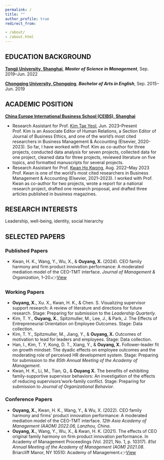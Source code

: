 ```yaml
---
permalink: /
title: ""
author_profile: true
redirect_from:

- /about/
- /about.html
---
```


<script src="/assets/js/about.js"></script>
<link rel="stylesheet" href="/assets/css/item.css">

## EDUCATION BACKGROUND

**[Tongji University, Shanghai](https://www.usnews.com/education/best-global-universities/tongji-university-501326)**, ***Master of Science in Management***, Sep. 2019–Jun. 2022

**[Chongqing University, Chongqing](https://www.usnews.com/education/best-global-universities/chongqing-university-505768)**, ***Bachelor of Arts in English***, Sep. 2015–Jun. 2019

## ACADEMIC POSITION

**[China Europe International Business School (CEIBS), Shanghai](https://www.ceibs.edu/)**
<ul>
  <li class="item">
    Research Assistant for Prof. <a href="https://scholar.google.com/citations?user=2Z7Vb4kAAAAJ&hl=en&oi=ao" class="view-link">Kim Tae Yeol</a>, Jun. 2023–Present
    <div class="description">
        Prof. Kim is an Associate Editor of Human Relations, a Section Editor of Journal of Business Ethics, and one of the world’s most cited researchers in Business Management & Accounting (Elsevier, 2020-2023). So far, I have worked with Prof. Kim as co-author for three projects, conducted data analysis for seven projects, collected data for one project, cleaned data for three projects, reviewed literature on five topics, and formatted manuscripts for several projects.
    </div>
  </li>
  <li class="item">
    Research Assistant for Prof. <a href="https://scholar.google.com/citations?user=l9zGlTYAAAAJ&hl=en&oi=ao" class="view-link">Kwan Ho Kwong</a>, Aug. 2022–May 2023
    <div class="description">
        Prof. Kwan is one of the world’s most cited researchers in Business Management & Accounting (Elsevier, 2021–2023). I worked with Prof. Kwan as co-author for two projects, wrote a report for a national research project, drafted one research proposal, and drafted three articles published in business magazines.
    </div>
  </li>
</ul>

## RESEARCH INTERESTS
Leadership, well-being, identity, social hierarchy

## SELECTED PAPERS

### Published Papers
- Kwan, H. K., Wang, Y., Wu, X., & **Ouyang, X.** (2024). CEO family harmony and firm product innovation performance: A moderated mediation model of the CEO-TMT interface. *Journal of Management & Organization*, 1–20.👉[View](https://www.cambridge.org/core/services/aop-cambridge-core/content/view/F5C52E058B1C20638C4DC11D00A6CA02/S1833367224000221a.pdf/ceo_family_harmony_and_firm_product_innovation_performance_a_moderated_mediation_model_of_the_ceotmt_interface.pdf)

### Working Papers

- **Ouyang, X.**, Xu. X., Kwan, H. K., & Chen. S. Visualizing supervisor support research: A review of literature and directions for future research. Stage: Preparing for submission to the *Leadership Quarterly.*
- Kim, T. Y., **Ouyang, X.**, Spitzmuller, M., Lee, J., & Park, J. The Effects of Entrepreneurial Orientation on Employee Outcomes. Stage: Data collection.
- Kim, T. Y., Spitzmuller, M., Jiang, Y., & **Ouyang, X.** Outcomes of motivation to lead for leaders and employees. Stage: Data collection.
- Han, I., Kim, T. Y, Kong, D. T., Xiang, Y., & **Ouyang, X.**  Follower-leader fit on growth mindset: The dyadic effects on employee outcomes and the moderating role of perceived HR development system. Stage: Preparing for submission to *the 85th Annual Meeting of the Academy of Management*.
- Kwan, H. K., Li, M., Tian, Q., & **Ouyang X.** The benefits of exhibiting family-supportive supervisor behaviors: An investigation of the effects of reducing supervisors’work-family conflict.  Stage: Preparing for submission to *Journal of Organizational Behavior*.

### Conference Papers

- **Ouyang, X.**, Kwan, H. K., Wang, Y., & Wu, X. (2022). CEO family harmony and firms’ product innovation performance: A moderated mediation model of the CEO-TMT interface. *12th Asia Academy of Management (AAOM) 2022.06, Lanzhou, China*.
- **Ouyang, X.**, Wang, Y., Wu, X., & Kwan, H. K. (2021). The effects of CEO original family harmony on firm product innovation performance. In Academy of Management Proceedings (Vol. 2021, No. 1, p. 10317). *81st Annual Meeting of the Academy of Management (AOM) 2021.08*. Briarcliff Manor, NY 10510: Academy of Management.👉[View](https://journals.aom.org/doi/abs/10.5465/AMBPP.2021.10317abstract)

